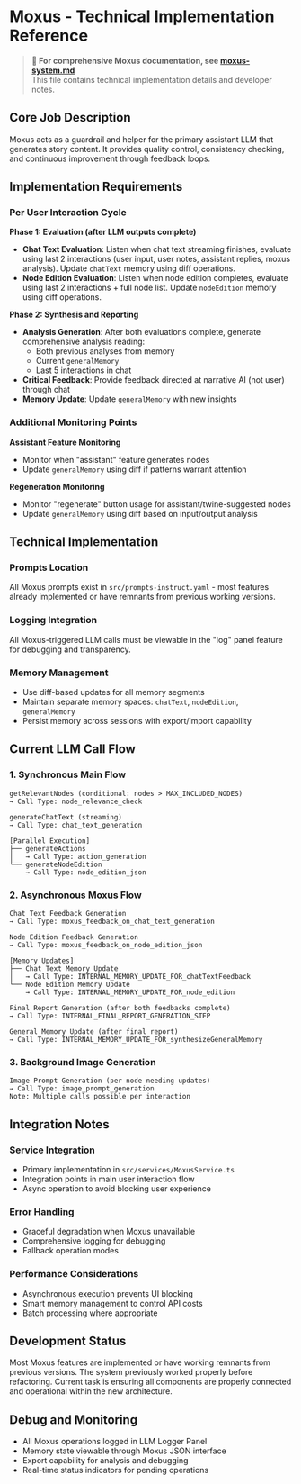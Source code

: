 # Moxus - Technical Implementation Reference

> **📖 For comprehensive Moxus documentation, see [moxus-system.md](./moxus-system.md)**  
> This file contains technical implementation details and developer notes.

## Core Job Description

Moxus acts as a guardrail and helper for the primary assistant LLM that generates story content. It provides quality control, consistency checking, and continuous improvement through feedback loops.

## Implementation Requirements

### Per User Interaction Cycle

**Phase 1: Evaluation (after LLM outputs complete)**
- **Chat Text Evaluation**: Listen when chat text streaming finishes, evaluate using last 2 interactions (user input, user notes, assistant replies, moxus analysis). Update `chatText` memory using diff operations.
- **Node Edition Evaluation**: Listen when node edition completes, evaluate using last 2 interactions + full node list. Update `nodeEdition` memory using diff operations.

**Phase 2: Synthesis and Reporting**
- **Analysis Generation**: After both evaluations complete, generate comprehensive analysis reading:
  - Both previous analyses from memory
  - Current `generalMemory`
  - Last 5 interactions in chat
- **Critical Feedback**: Provide feedback directed at narrative AI (not user) through chat
- **Memory Update**: Update `generalMemory` with new insights

### Additional Monitoring Points

**Assistant Feature Monitoring**
- Monitor when "assistant" feature generates nodes
- Update `generalMemory` using diff if patterns warrant attention

**Regeneration Monitoring**
- Monitor "regenerate" button usage for assistant/twine-suggested nodes
- Update `generalMemory` using diff based on input/output analysis

## Technical Implementation

### Prompts Location
All Moxus prompts exist in `src/prompts-instruct.yaml` - most features already implemented or have remnants from previous working versions.

### Logging Integration
All Moxus-triggered LLM calls must be viewable in the "log" panel feature for debugging and transparency.

### Memory Management
- Use diff-based updates for all memory segments
- Maintain separate memory spaces: `chatText`, `nodeEdition`, `generalMemory`
- Persist memory across sessions with export/import capability

## Current LLM Call Flow

### 1. Synchronous Main Flow
```
getRelevantNodes (conditional: nodes > MAX_INCLUDED_NODES)
→ Call Type: node_relevance_check

generateChatText (streaming)
→ Call Type: chat_text_generation

[Parallel Execution]
├── generateActions
│   → Call Type: action_generation
└── generateNodeEdition
    → Call Type: node_edition_json
```

### 2. Asynchronous Moxus Flow
```
Chat Text Feedback Generation
→ Call Type: moxus_feedback_on_chat_text_generation

Node Edition Feedback Generation
→ Call Type: moxus_feedback_on_node_edition_json

[Memory Updates]
├── Chat Text Memory Update
│   → Call Type: INTERNAL_MEMORY_UPDATE_FOR_chatTextFeedback
└── Node Edition Memory Update
    → Call Type: INTERNAL_MEMORY_UPDATE_FOR_node_edition

Final Report Generation (after both feedbacks complete)
→ Call Type: INTERNAL_FINAL_REPORT_GENERATION_STEP

General Memory Update (after final report)
→ Call Type: INTERNAL_MEMORY_UPDATE_FOR_synthesizeGeneralMemory
```

### 3. Background Image Generation
```
Image Prompt Generation (per node needing updates)
→ Call Type: image_prompt_generation
Note: Multiple calls possible per interaction
```

## Integration Notes

### Service Integration
- Primary implementation in `src/services/MoxusService.ts`
- Integration points in main user interaction flow
- Async operation to avoid blocking user experience

### Error Handling
- Graceful degradation when Moxus unavailable
- Comprehensive logging for debugging
- Fallback operation modes

### Performance Considerations
- Asynchronous execution prevents UI blocking
- Smart memory management to control API costs
- Batch processing where appropriate

## Development Status

Most Moxus features are implemented or have working remnants from previous versions. The system previously worked properly before refactoring. Current task is ensuring all components are properly connected and operational within the new architecture.

## Debug and Monitoring

- All Moxus operations logged in LLM Logger Panel
- Memory state viewable through Moxus JSON interface
- Export capability for analysis and debugging
- Real-time status indicators for pending operations
